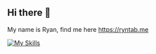 ## Hi there 👋

My name is Ryan, find me here https://ryntab.me 

[![My Skills](https://skillicons.dev/icons?i=nuxtjs,nextjs,vue,nodejs,supabase,express,php,redis)](https://skillicons.dev)

